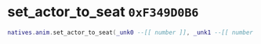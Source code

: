 # set_actor_to_seat `0xF349D0B6`

```lua
natives.anim.set_actor_to_seat(_unk0 --[[ number ]], _unk1 --[[ number ]])
```